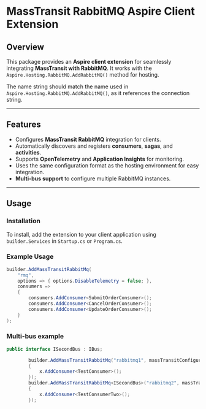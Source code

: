 # MassTransit RabbitMQ Aspire Client Extension

## Overview

This package provides an **Aspire client extension** for seamlessly integrating **MassTransit with RabbitMQ**. It works with the `Aspire.Hosting.RabbitMQ.AddRabbitMQ()` method for hosting.

The name string should match the name used in `Aspire.Hosting.RabbitMQ.AddRabbitMQ()`, as it references the connection string.

---

## Features

- Configures **MassTransit RabbitMQ** integration for clients.
- Automatically discovers and registers **consumers**, **sagas**, and **activities**.
- Supports **OpenTelemetry** and **Application Insights** for monitoring.
- Uses the same configuration format as the hosting environment for easy integration.
- **Multi-bus support** to configure multiple RabbitMQ instances.

---

## Usage

### Installation

To install, add the extension to your client application using `builder.Services` in `Startup.cs` or `Program.cs`.

### Example Usage

```csharp
builder.AddMassTransitRabbitMq(
    "rmq",
    options => { options.DisableTelemetry = false; },
    consumers =>
    {
        consumers.AddConsumer<SubmitOrderConsumer>();
        consumers.AddConsumer<CancelOrderConsumer>();
        consumers.AddConsumer<UpdateOrderConsumer>();
    }
);
```
### Multi-bus example


```csharp
public interface ISecondBus : IBus;
```

```csharp
        builder.AddMassTransitRabbitMq("rabbitmq1", massTransitConfiguration: x =>
        {
            x.AddConsumer<TestConsumer>();
        });
        builder.AddMassTransitRabbitMq<ISecondBus>("rabbitmq2", massTransitConfiguration: x =>
        {
            x.AddConsumer<TestConsumerTwo>();
        });
```
